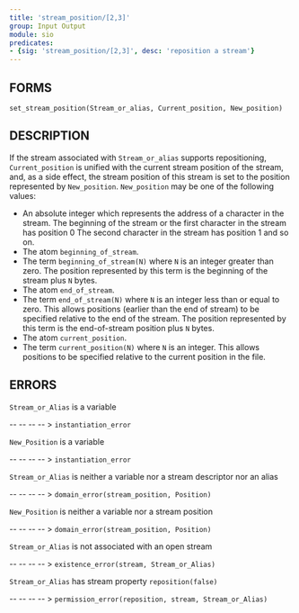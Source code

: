 ```yaml
---
title: 'stream_position/[2,3]'
group: Input Output
module: sio
predicates:
- {sig: 'stream_position/[2,3]', desc: 'reposition a stream'}
---
```


## FORMS

```
set_stream_position(Stream_or_alias, Current_position, New_position)
```

## DESCRIPTION

If the stream associated with `Stream_or_alias` supports repositioning, `Current_position` is unified with the current stream position of the stream, and, as a side effect, the stream position of this stream is set to the position represented by `New_position`. `New_position` may be one of the following values:

- An absolute integer which represents the address of a character in the stream. The beginning of the stream or the first character in the stream has position 0 The second character in the stream has position 1 and so on.
- The atom `beginning_of_stream`.
- The term `beginning_of_stream(N)` where `N` is an integer greater than zero. The position represented by this term is the beginning of the stream plus `N` bytes.
- The atom `end_of_stream`.
- The term `end_of_stream(N)` where `N` is an integer less than or equal to zero. This allows positions (earlier than the end of stream) to be specified relative to the end of the stream. The position represented by this term is the end-of-stream position plus `N` bytes.
- The atom `current_position`.
- The term `current_position(N)` where `N` is an integer. This allows positions to be specified relative to the current position in the file.

## ERRORS

`Stream_or_Alias` is a variable

-- -- -- -- > `instantiation_error`

`New_Position` is a variable

-- -- -- -- > `instantiation_error`

`Stream_or_Alias` is neither a variable nor a stream descriptor nor an alias

-- -- -- -- > `domain_error(stream_position, Position)`

`New_Position` is neither a variable nor a stream position

-- -- -- -- > `domain_error(stream_position, Position)`

`Stream_or_Alias` is not associated with an open stream

-- -- -- -- > `existence_error(stream, Stream_or_Alias)`

`Stream_or_Alias` has stream property `reposition(false)`

-- -- -- -- > `permission_error(reposition, stream, Stream_or_Alias)`


